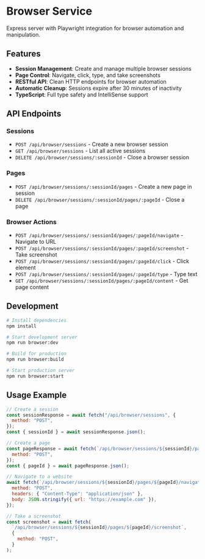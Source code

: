 # Browser Service

Express server with Playwright integration for browser automation and manipulation.

## Features

- **Session Management**: Create and manage multiple browser sessions
- **Page Control**: Navigate, click, type, and take screenshots
- **RESTful API**: Clean HTTP endpoints for browser automation
- **Automatic Cleanup**: Sessions expire after 30 minutes of inactivity
- **TypeScript**: Full type safety and IntelliSense support

## API Endpoints

### Sessions

- `POST /api/browser/sessions` - Create a new browser session
- `GET /api/browser/sessions` - List all active sessions
- `DELETE /api/browser/sessions/:sessionId` - Close a browser session

### Pages

- `POST /api/browser/sessions/:sessionId/pages` - Create a new page in session
- `DELETE /api/browser/sessions/:sessionId/pages/:pageId` - Close a page

### Browser Actions

- `POST /api/browser/sessions/:sessionId/pages/:pageId/navigate` - Navigate to URL
- `POST /api/browser/sessions/:sessionId/pages/:pageId/screenshot` - Take screenshot
- `POST /api/browser/sessions/:sessionId/pages/:pageId/click` - Click element
- `POST /api/browser/sessions/:sessionId/pages/:pageId/type` - Type text
- `GET /api/browser/sessions/:sessionId/pages/:pageId/content` - Get page content

## Development

```bash
# Install dependencies
npm install

# Start development server
npm run browser:dev

# Build for production
npm run browser:build

# Start production server
npm run browser:start
```

## Usage Example

```javascript
// Create a session
const sessionResponse = await fetch("/api/browser/sessions", {
  method: "POST",
});
const { sessionId } = await sessionResponse.json();

// Create a page
const pageResponse = await fetch(`/api/browser/sessions/${sessionId}/pages`, {
  method: "POST",
});
const { pageId } = await pageResponse.json();

// Navigate to a website
await fetch(`/api/browser/sessions/${sessionId}/pages/${pageId}/navigate`, {
  method: "POST",
  headers: { "Content-Type": "application/json" },
  body: JSON.stringify({ url: "https://example.com" }),
});

// Take a screenshot
const screenshot = await fetch(
  `/api/browser/sessions/${sessionId}/pages/${pageId}/screenshot`,
  {
    method: "POST",
  }
);
```
